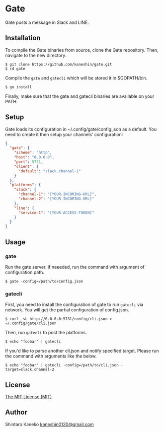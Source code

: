 # Gate

Gate posts a message in Slack and LINE.

## Installation

To compile the Gate binaries from source, clone the Gate repository. Then, navigate to the new directory.

```shell
$ git clone https://github.com/kaneshin/gate.git
$ cd gate
```

Compile the `gate` and `gatecli` which will be stored it in $GOPATH/bin.

```shell
$ go install
```

Finally, make sure that the gate and gatecli binaries are available on your PATH.

## Setup

Gate loads its configuration in ~/.config/gate/config.json as a default. You need to create it then setup your channels' configuration:

```json
{
  "gate": {
    "scheme": "http",
    "host": "0.0.0.0",
    "port": 5731,
    "client": {
      "default": "slack.channel-1"
    }
  },
  "platforms": {
    "slack": {
      "channel-1": "[YOUR-INCOMING-URL]",
      "channel-2": "[YOUR-INCOMING-URL]"
    },
    "line": {
      "service-1": "[YOUR-ACCESS-TOKEN]"
    }
  }
}
```

## Usage

### gate

Run the gate server. If neeeded, run the command with argument of configuration path.

```shell
$ gate -config=/path/to/config.json
```

### gatecli

First, you need to install the configuration of gate to run `gatecli` via network. You will get the partial configuration of config.json.

```shell
$ curl -sL http://0.0.0.0:5731/config/cli.json > ~/.config/gate/cli.json
```

Then, run `gatecli` to post the platforms.

```shell
$ echo "foobar" | gatecli
```

If you'd like to parse another cli.json and notify specified target. Please run the command with arguments like the below.

```
$ echo "foobar" | gatecli -config=/path/to/cli.json -target=slack.channel-2
```

## License

[The MIT License (MIT)](http://kaneshin.mit-license.org/)

## Author

Shintaro Kaneko <kaneshin0120@gmail.com>
